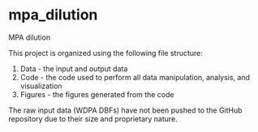 # mpa_dilution
MPA dilution

This project is organized using the following file structure:

1. Data - the input and output data
2. Code - the code used to perform all data manipulation, analysis, and visualization
3. Figures - the figures generated from the code

The raw input data (WDPA DBFs) have not been pushed to the GitHub repository due to their size and proprietary nature.
